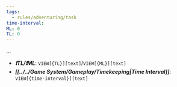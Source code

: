 ```yaml
---
tags:
  - rules/adventuring/task
time-interval: 
ML: 0
TL: 0
---
```

…

- ***❗TL/❗ML***: `VIEW[{TL}][text]`/`VIEW[{ML}][text]`
- ***[[../../Game System/Gameplay/Timekeeping|Time Interval]]***: `VIEW[{time-interval}][text]`
